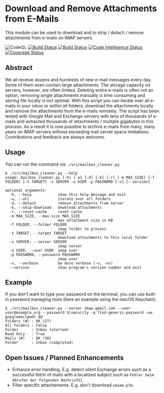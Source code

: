 # Download and Remove Attachments from E-Mails

This module can be used to download and to strip / detach / remove attachments from e-mails on IMAP servers.

![CodeQL](https://github.com/AlexanderWillner/MailboxCleanup/workflows/CodeQL/badge.svg)
[![Build Status](https://travis-ci.org/AlexanderWillner/MailboxCleanup.svg?branch=main)](https://travis-ci.org/AlexanderWillner/MailboxCleanup)
[![Build Status](https://scrutinizer-ci.com/g/AlexanderWillner/MailboxCleanup/badges/build.png?b=main)](https://scrutinizer-ci.com/g/AlexanderWillner/MailboxCleanup/build-status/main)
[![Code Intelligence Status](https://scrutinizer-ci.com/g/AlexanderWillner/MailboxCleanup/badges/code-intelligence.svg?b=main)](https://scrutinizer-ci.com/code-intelligence)
[![Coverage Status](https://coveralls.io/repos/github/AlexanderWillner/MailboxCleanup/badge.svg)](https://coveralls.io/github/AlexanderWillner/MailboxCleanup)

## Abstract

We all receive dozens and hundreds of new e-mail messages every day. Some of them even contain large attachments. The storage capacity on servers, however, are often limited. Deleting entire e-mails is often not an option, removing single attachments manually is time consuming and storing file locally is not optimal. With this script you can iterate over all e-mails in your inbox or within all folders, download the attachments locally and remove the attachments from the e-mails remotely. The script has been tested with Google Mail and Exchange servers with tens of thousands of e-mails and extracted thousands of attachments / multiple gigabytes in this process. As a result it is now possible to archive e-mails from many, many years on IMAP servers without exceeding mail server space limitations. Contributions and feedback are always welcome.

## Usage

You can run the command via `./src/mailbox_cleaner.py`.

```shell
$ ./src/mailbox_cleaner.py --help
usage: mailbox_cleaner.py [-h] [-a] [-d] [-k] [-r] [-m MAX_SIZE] [-f FOLDER] [-t TARGET] -s SERVER -u USER -p PASSWORD [-v] [--version]

optional arguments:
  -h, --help            show this help message and exit
  -a, --all             iterate over all folders
  -d, --detach          remove attachments from server
  -k, --skip-download   download attachments
  -r, --reset-cache     reset cache
  -m MAX_SIZE, --max-size MAX_SIZE
                        max attachment size in KB
  -f FOLDER, --folder FOLDER
                        imap folder to process
  -t TARGET, --target TARGET
                        download attachments to this local folder
  -s SERVER, --server SERVER
                        imap server
  -u USER, --user USER  imap user
  -p PASSWORD, --password PASSWORD
                        imap user
  -v, --verbose         be more verbose (-v, -vv)
  --version             show program's version number and exit
```

## Example

If you don't want to type your password on the terminal, you can use built-in password managing tools (here an example using the macOS Keychain).

```shell
$ ./src/mailbox_cleaner.py --server imap.gmail.com --user user@example.org --password $(security -q find-generic-password -wa googlemailpwd) $@
Folders (#) : OK (27)
All Folders : False
Folder      : Inbox (started)
Read Only   : True
Mails (#)   : OK (30)
Folder      : Inbox (completed)
```

## Open Issues / Planned Enhancements

* Enhance error handling. E.g. detect silent Exchange errors such as a successful fetch of mails with a localized subject such as `Fehler beim Abrufen der folgenden Nachricht`).
* Filter specific attachements. E.g. don't download `smime.p7m`.
